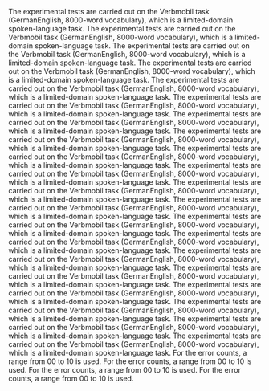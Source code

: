 The experimental tests are carried out on the Verbmobil task (GermanEnglish, 8000-word vocabulary), which is a limited-domain spoken-language task.
The experimental tests are carried out on the Verbmobil task (GermanEnglish, 8000-word vocabulary), which is a limited-domain spoken-language task.
The experimental tests are carried out on the Verbmobil task (GermanEnglish, 8000-word vocabulary), which is a limited-domain spoken-language task.
The experimental tests are carried out on the Verbmobil task (GermanEnglish, 8000-word vocabulary), which is a limited-domain spoken-language task.
The experimental tests are carried out on the Verbmobil task (GermanEnglish, 8000-word vocabulary), which is a limited-domain spoken-language task.
The experimental tests are carried out on the Verbmobil task (GermanEnglish, 8000-word vocabulary), which is a limited-domain spoken-language task.
The experimental tests are carried out on the Verbmobil task (GermanEnglish, 8000-word vocabulary), which is a limited-domain spoken-language task.
The experimental tests are carried out on the Verbmobil task (GermanEnglish, 8000-word vocabulary), which is a limited-domain spoken-language task.
The experimental tests are carried out on the Verbmobil task (GermanEnglish, 8000-word vocabulary), which is a limited-domain spoken-language task.
The experimental tests are carried out on the Verbmobil task (GermanEnglish, 8000-word vocabulary), which is a limited-domain spoken-language task.
The experimental tests are carried out on the Verbmobil task (GermanEnglish, 8000-word vocabulary), which is a limited-domain spoken-language task.
The experimental tests are carried out on the Verbmobil task (GermanEnglish, 8000-word vocabulary), which is a limited-domain spoken-language task.
The experimental tests are carried out on the Verbmobil task (GermanEnglish, 8000-word vocabulary), which is a limited-domain spoken-language task.
The experimental tests are carried out on the Verbmobil task (GermanEnglish, 8000-word vocabulary), which is a limited-domain spoken-language task.
The experimental tests are carried out on the Verbmobil task (GermanEnglish, 8000-word vocabulary), which is a limited-domain spoken-language task.
The experimental tests are carried out on the Verbmobil task (GermanEnglish, 8000-word vocabulary), which is a limited-domain spoken-language task.
The experimental tests are carried out on the Verbmobil task (GermanEnglish, 8000-word vocabulary), which is a limited-domain spoken-language task.
The experimental tests are carried out on the Verbmobil task (GermanEnglish, 8000-word vocabulary), which is a limited-domain spoken-language task.
The experimental tests are carried out on the Verbmobil task (GermanEnglish, 8000-word vocabulary), which is a limited-domain spoken-language task.
The experimental tests are carried out on the Verbmobil task (GermanEnglish, 8000-word vocabulary), which is a limited-domain spoken-language task.
For the error counts, a range from 00 to 10 is used.
For the error counts, a range from 00 to 10 is used.
For the error counts, a range from 00 to 10 is used.
For the error counts, a range from 00 to 10 is used.